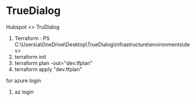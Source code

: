 # TrueDialog
Hubspot &lt;> TruDialog


1. Terraform :
PS C:\Users\a\OneDrive\Desktop\TrueDialog\infrastructure\environments\dev>
1. terraform init
2. terraform plan -out="dev.tfplan"
3. terraform apply "dev.tfplan"

for azure login 
1. az login

